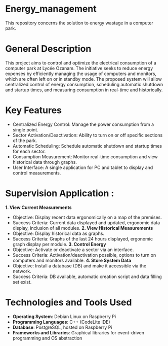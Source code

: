 # Energy_management
This repository concerns the solution to energy wastage in a computer park.

# General Description
This project aims to control and optimize the electrical consumption of a computer park at Lycée Ozanam. The initiative seeks to reduce energy expenses by efficiently managing the usage of computers and monitors, which are often left on or in standby mode. The proposed system will allow centralized control of energy consumption, scheduling automatic shutdown and startup times, and measuring consumption in real-time and historically.

# Key Features
* Centralized Energy Control: Manage the power consumption from a single point.
* Sector Activation/Deactivation: Ability to turn on or off specific sections of the park.
* Automatic Scheduling: Schedule automatic shutdown and startup times for each sector.
* Consumption Measurement: Monitor real-time consumption and view historical data through graphs.
* User Interface: A single application for PC and tablet to display and control measurements.

# Supervision Application :

**1. View Current Measurements**
  * Objective: Display recent data ergonomically on a map of the premises.
  * Success Criteria: Current data displayed and updated, ergonomic data display, inclusion of all modules.
**2. View Historical Measurements**
  * Objective: Display historical data as graphs.
  * Success Criteria: Graphs of the last 24 hours displayed, ergonomic graph display per module.
**3. Control Energy**
  * Objective: Activate or deactivate a sector via an interface.
  * Success Criteria: Activation/deactivation possible, options to turn on computers and monitors available.
**4. Store System Data**
  * Objective: Install a database (DB) and make it accessible via the network.
  * Success Criteria: DB available, automatic creation script and data filling set exist.

# Technologies and Tools Used 
* **Operating System**: Debian Linux on Raspberry Pi
* **Programming Languages**: C++ (CodeLite IDE)
* **Database**: PostgreSQL, hosted on Raspberry Pi
* **Frameworks and Libraries**: Graphical libraries for event-driven programming and OS abstraction

